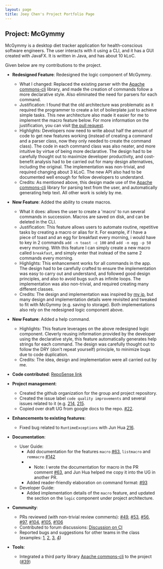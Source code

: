 ```yaml
---
layout: page
title: Joey Chen's Project Portfolio Page
---
```


## Project: McGymmy

McGymmy is a desktop diet tracker application for health-conscious software engineers.
The user interacts with it using a CLI, and it has a GUI created with JavaFX. It is written in Java, and has about 10 kLoC.

Given below are my contributions to the project.

* **Redesigned Feature**: Redesigned the logic component of McGymmy.
  * What I changed: Replaced the existing parser with the [Apache commons-cli](https://github.com/apache/commons-cli) library, and made the creation of commands follow
  a more declarative style. Also eliminated the need for parsers for each command.
  * Justification: I found that the old architecture was problematic as it required the programmer to create a lot of boilerplate just to achieve simple tasks.
  This new architecture also made it easier for me to implement the macro feature below. For more information on the justification, you can visit
  [the pull request](https://github.com/AY2021S1-CS2103T-W17-3/tp/pull/39).
  * Highlights: Developers now need to write about half the amount of code to get new features working (instead of creating a command and a parser class, now they only
  needed to create the command class). The code in each command class was also neater, and more intuitive by virtue of being more declarative.
  The design had to be carefully thought out to maximize developer productivity, and cost-benefit analysis had to be carried out for many design alternatives, including the original.
  The implementation was non-trivial, and required changing about 3 kLoC. The new API also had to be documented well enough for fellow developers to understand.
  * Credits: As mentioned above, this design made use of the [Apache commons-cli](https://github.com/apache/commons-cli) library for parsing text from the user, and automatically
  generating help text. All other work is solely by me.

* **New Feature**: Added the ability to create macros.
  * What it does: allows the user to create a 'macro' to run several commands in succession. Macros are saved on disk, and can be deleted in the CLI.
  * Justification: This feature allows users to automate routine, repetitive tasks by creating a macro or alias for it.
  For example, if I have a piece of toast and an egg for breakfast every morning, i would have to key in 2 commands `add -n toast -c 100` and `add -n egg -p 50` every morning.
  With this feature I can simply create a new macro called `breakfast`, and simply enter that instead of the same 2 commands every morning.
  * Highlights: This enhancement works for all commands in the app. The design had to be carefully crafted to ensure the implementation was easy to carry out and understand,
  and followed good design principles, and also to avoid bugs such as infinite loops. The implementation was also non-trivial, and required creating many different classes.
  * Credits: The design and implementation was inspired by [my ip](https://github.com/JoeyChenSmart/ip), but many design and implementation details were revisited and
  tweaked to fit with McGymmy (e.g. saving to storage). Both implementations also rely on the redesigned logic component above.
  
* **New Feature**: Added a help command.
  * Highlights: This feature leverages on the above redesigned logic component. Cleverly reusing information provided by the developer using the declarative style,
  this feature automatically generates help strings for each command. The design was carefully thought out to follow the DRY (don't repeat yourself) principle, to minimize
  bugs due to code duplication.
  * Credits: The idea, design and implementation were all carried out by me.
  
* **Code contributed**: [RepoSense link](https://nus-cs2103-ay2021s1.github.io/tp-dashboard/#breakdown=true&search=joeychensmart&sort=groupTitle&sortWithin=title&since=2020-08-14&timeframe=commit&mergegroup=&groupSelect=groupByRepos&checkedFileTypes=docs~functional-code~test-code~other&tabOpen=true&tabType=authorship&tabAuthor=joeychensmart&tabRepo=AY2021S1-CS2103T-W17-3%2Ftp%5Bmaster%5D&authorshipIsMergeGroup=false&authorshipFileTypes=docs~functional-code~test-code~other)

* **Project management**:
  * Created the github organization for the group and project repository.
  * Created the issue label `code quality improvements` and several issues related to it (e.g. [214](https://github.com/AY2021S1-CS2103T-W17-3/tp/issues/214), [215](https://github.com/AY2021S1-CS2103T-W17-3/tp/issues/215).
  * Copied over draft UG from google docs to the repo. [\#22](https://github.com/AY2021S1-CS2103T-W17-3/tp/pull/22).

* **Enhancements to existing features**:
  * Fixed bug related to `RuntimeExceptions` with Jun Hua [216](https://github.com/AY2021S1-CS2103T-W17-3/tp/pull/216).

* **Documentation**:
  * User Guide:
    * Add documentation for the features `macro` [\#63](https://github.com/AY2021S1-CS2103T-W17-3/tp/pull/63), `listmacro` and `remmacro` [\#142](https://github.com/AY2021S1-CS2103T-W17-3/tp/pull/142)
    * * Note: I wrote the documentation for macro in the PR comment [\#63](https://github.com/AY2021S1-CS2103T-W17-3/tp/pull/63), and Jun Hua helped me copy it into the UG in another PR.
    * Added reader-friendly elaboration on command format: [\#93](https://github.com/AY2021S1-CS2103T-W17-3/tp/pull/93)
  * Developer Guide:
    * Added implementation details of the `macro` feature, and updated the section on the `logic` component under project architecture.

* **Community**:
  * PRs reviewed (with non-trivial review comments): [\#49](https://github.com/AY2021S1-CS2103T-W17-3/tp/pull/49), [\#53](https://github.com/AY2021S1-CS2103T-W17-3/tp/pull/53),
  [\#56](https://github.com/AY2021S1-CS2103T-W17-3/tp/pull/56), [\#97](https://github.com/AY2021S1-CS2103T-W17-3/tp/pull/97), 
  [\#104](https://github.com/AY2021S1-CS2103T-W17-3/tp/pull/104), [\#105](https://github.com/AY2021S1-CS2103T-W17-3/tp/pull/105), 
  [\#106](https://github.com/AY2021S1-CS2103T-W17-3/tp/pull/106)
  * Contributed to forum discussions: [Discussion on CI](https://github.com/nus-cs2103-AY2021S1/forum/issues/264)
  * Reported bugs and suggestions for other teams in the class (examples: [1](https://github.com/JoeyChenSmart/ped/issues/1), [2](https://github.com/JoeyChenSmart/ped/issues/2), [3](https://github.com/JoeyChenSmart/ped/issues/3), [4](https://github.com/JoeyChenSmart/ped/issues/4))

* **Tools**:
  * Integrated a third party library [Apache commons-cli](https://github.com/apache/commons-cli) to the project ([\#39](https://github.com/AY2021S1-CS2103T-W17-3/tp/pull/39))
